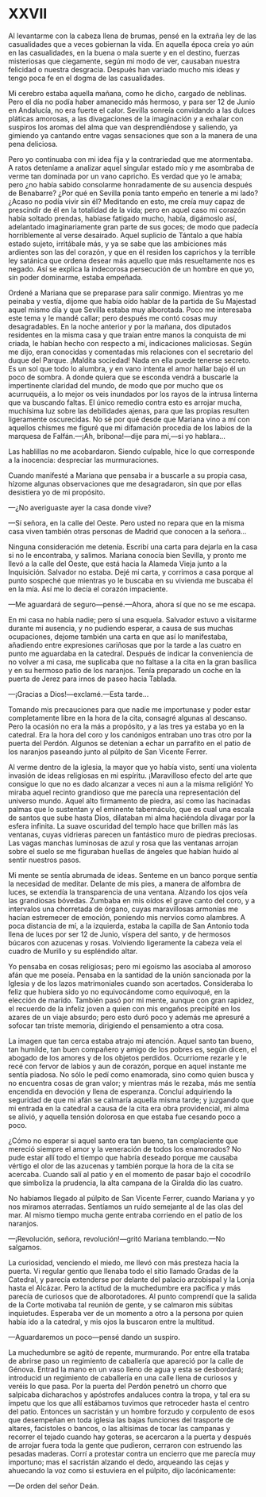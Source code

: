 # XXVII

Al levantarme con la cabeza llena de brumas, pensé en la extraña ley de las
casualidades que a veces gobiernan la vida. En aquella época creía yo aún en
las casualidades, en la buena o mala suerte y en el destino, fuerzas
misteriosas que ciegamente, según mi modo de ver, causaban nuestra felicidad
o nuestra desgracia. Después han variado mucho mis ideas y tengo poca fe en el
dogma de las casualidades.

Mi cerebro estaba aquella mañana, como he dicho, cargado de neblinas. Pero el
día no podía haber amanecido más hermoso, y para ser 12 de Junio en Andalucía,
no era fuerte el calor. Sevilla sonreía convidando a las dulces pláticas
amorosas, a las divagaciones de la imaginación y a exhalar con suspiros los
aromas del alma que van desprendiéndose y saliendo, ya gimiendo ya cantando
entre vagas sensaciones que son a la manera de una pena deliciosa.

Pero yo continuaba con mi idea fija y la contrariedad que me atormentaba.
A ratos deteníame a analizar aquel singular estado mío y me asombraba de verme
tan dominada por un vano capricho. Es verdad que yo le amaba; pero ¿no había
sabido consolarme honradamente de su ausencia después de Benabarre? ¿Por qué en
Sevilla ponía tanto empeño en tenerle a mi lado? ¿Acaso no podía vivir sin él?
Meditando en esto, me creía muy capaz de prescindir de él en la totalidad de la
vida; pero en aquel caso mi corazón había soltado prendas, habíase fatigado
mucho, había, digámoslo así, adelantado imaginariamente gran parte de sus
goces; de modo que padecía horriblemente al verse desairado. Aquel suplicio de
Tántalo a que había estado sujeto, irritábale más, y ya se sabe que las
ambiciones más ardientes son las del corazón, y que en él residen los caprichos
y la terrible ley satánica que ordena desear más aquello que más resueltamente
nos es negado. Así se explica la indecorosa persecución de un hombre en que yo,
sin poder dominarme, estaba empeñada.

Ordené a Mariana que se preparase para salir conmigo. Mientras yo me peinaba
y vestía, díjome que había oído hablar de la partida de Su Majestad aquel mismo
día y que Sevilla estaba muy alborotada. Poco me interesaba este tema y le
mandé callar; pero después me contó cosas muy desagradables. En la noche
anterior y por la mañana, dos diputados residentes en la misma casa y que
traían entre manos la conquista de mi criada, le habían hecho con respecto
a mí, indicaciones maliciosas. Según me dijo, eran conocidas y comentadas mis
relaciones con el secretario del duque del Parque. ¡Maldita sociedad! Nada en
ella puede tenerse secreto. Es un sol que todo lo alumbra, y en vano intenta el
amor hallar bajo él un poco de sombra. A donde quiera que se esconda vendrá
a buscarle la impertinente claridad del mundo, de modo que por mucho que os
acurruquéis, a lo mejor os veis inundados por los rayos de la intrusa linterna
que va buscando faltas. El único remedio contra esto es arrojar mucha,
muchísima luz sobre las debilidades ajenas, para que las propias resulten
ligeramente oscurecidas. No sé por qué desde que Mariana vino a mí con aquellos
chismes me figuré que mi difamación procedía de los labios de la marquesa de
Falfán.—¡Ah, bribona!—dije para mí,—si yo hablara...

Las hablillas no me acobardaron. Siendo culpable, hice lo que corresponde a la
inocencia: despreciar las murmuraciones.

Cuando manifesté a Mariana que pensaba ir a buscarle a su propia casa, hízome
algunas observaciones que me desagradaron, sin que por ellas desistiera yo de
mi propósito.

—¿No averiguaste ayer la casa donde vive?

—Sí señora, en la calle del Oeste. Pero usted no repara que en la misma casa
viven también otras personas de Madrid que conocen a la señora...

Ninguna consideración me detenía. Escribí una carta para dejarla en la casa si
no le encontraba, y salimos. Mariana conocía bien Sevilla, y pronto me llevó
a la calle del Oeste, que está hacia la Alameda Vieja junto a la Inquisición.
Salvador no estaba. Dejé mi carta, y corrimos a casa porque al punto sospeché
que mientras yo le buscaba en su vivienda me buscaba él en la mía. Así me lo
decía el corazón impaciente.

—Me aguardará de seguro—pensé.—Ahora, ahora sí que no se me escapa.

En mi casa no había nadie; pero sí una esquela. Salvador estuvo a visitarme
durante mi ausencia, y no pudiendo esperar, a causa de sus muchas ocupaciones,
dejome también una carta en que así lo manifestaba, añadiendo entre expresiones
cariñosas que por la tarde a las cuatro en punto me aguardaba en la catedral.
Después de indicar la conveniencia de no volver a mi casa, me suplicaba que no
faltase a la cita en la gran basílica y en su hermoso patio de los naranjos.
Tenía preparado un coche en la puerta de Jerez para irnos de paseo hacia
Tablada.

—¡Gracias a Dios!—exclamé.—Esta tarde...

Tomando mis precauciones para que nadie me importunase y poder estar
completamente libre en la hora de la cita, consagré algunas al descanso. Pero
la ocasión no era la más a propósito, y a las tres ya estaba yo en la catedral.
Era la hora del coro y los canónigos entraban uno tras otro por la puerta del
Perdón. Algunos se detenían a echar un parrafito en el patio de los naranjos
paseando junto al púlpito de San Vicente Ferrer.

Al verme dentro de la iglesia, la mayor que yo había visto, sentí una violenta
invasión de ideas religiosas en mi espíritu. ¡Maravilloso efecto del arte que
consigue lo que no es dado alcanzar a veces ni aun a la misma religión! Yo
miraba aquel recinto grandioso que me parecía una representación del universo
mundo. Aquel alto firmamento de piedra, así como las hacinadas palmas que lo
sustentan y el eminente tabernáculo, que es cual una escala de santos que sube
hasta Dios, dilataban mi alma haciéndola divagar por la esfera infinita. La
suave oscuridad del templo hace que brillen más las ventanas, cuyas vidrieras
parecen un fantástico muro de piedras preciosas. Las vagas manchas luminosas de
azul y rosa que las ventanas arrojan sobre el suelo se me figuraban huellas de
ángeles que habían huido al sentir nuestros pasos.

Mi mente se sentía abrumada de ideas. Senteme en un banco porque sentía la
necesidad de meditar. Delante de mis pies, a manera de alfombra de luces, se
extendía la transparencia de una ventana. Alzando los ojos veía las grandiosas
bóvedas. Zumbaba en mis oídos el grave canto del coro, y a intervalos una
chorretada de órgano, cuyas maravillosas armonías me hacían estremecer de
emoción, poniendo mis nervios como alambres. A poca distancia de mí, a la
izquierda, estaba la capilla de San Antonio toda llena de luces por ser 12 de
Junio, víspera del santo, y de hermosos búcaros con azucenas y rosas. Volviendo
ligeramente la cabeza veía el cuadro de Murillo y su espléndido altar.

Yo pensaba en cosas religiosas; pero mi egoísmo las asociaba al amoroso afán
que me poseía. Pensaba en la santidad de la unión sancionada por la Iglesia
y de los lazos matrimoniales cuando son acertados. Consideraba lo feliz que
hubiera sido yo no equivocándome como equivoqué, en la elección de marido.
También pasó por mi mente, aunque con gran rapidez, el recuerdo de la infeliz
joven a quien con mis engaños precipité en los azares de un viaje absurdo; pero
esto duró poco y además me apresuré a sofocar tan triste memoria, dirigiendo el
pensamiento a otra cosa.

La imagen que tan cerca estaba atrajo mi atención. Aquel santo tan bueno, tan
humilde, tan buen compañero y amigo de los pobres es, según dicen, el abogado
de los amores y de los objetos perdidos. Ocurriome rezarle y le recé con fervor
de labios y aun de corazón, porque en aquel instante me sentía piadosa. No sólo
le pedí como enamorada, sino como quien busca y no encuentra cosas de gran
valor; y mientras más le rezaba, más me sentía encendida en devoción y llena de
esperanza. Concluí adquiriendo la seguridad de que mi afán se calmaría aquella
misma tarde; y juzgando que mi entrada en la catedral a causa de la cita era
obra providencial, mi alma se alivió, y aquella tensión dolorosa en que estaba
fue cesando poco a poco.

¿Cómo no esperar si aquel santo era tan bueno, tan complaciente que mereció
siempre el amor y la veneración de todos los enamorados? No pude estar allí
todo el tiempo que habría deseado porque me causaba vértigo el olor de las
azucenas y también porque la hora de la cita se acercaba. Cuando salí al patio
y en el momento de pasar bajo el cocodrilo que simboliza la prudencia, la alta
campana de la Giralda dio las cuatro.

No habíamos llegado al púlpito de San Vicente Ferrer, cuando Mariana y yo nos
miramos aterradas. Sentíamos un ruido semejante al de las olas del mar. Al
mismo tiempo mucha gente entraba corriendo en el patio de los naranjos.

—¡Revolución, señora, revolución!—gritó Mariana temblando.—No salgamos.

La curiosidad, venciendo el miedo, me llevó con más presteza hacia la puerta.
Vi regular gentío que llenaba todo el sitio llamado Gradas de la Catedral,
y parecía extenderse por delante del palacio arzobispal y la Lonja hasta el
Alcázar. Pero la actitud de la muchedumbre era pacífica y más parecía de
curiosos que de alborotadores. Al punto comprendí que la salida de la Corte
motivaba tal reunión de gente, y se calmaron mis súbitas inquietudes. Esperaba
ver de un momento a otro a la persona por quien había ido a la catedral, y mis
ojos la buscaron entre la multitud.

—Aguardaremos un poco—pensé dando un suspiro.

La muchedumbre se agitó de repente, murmurando. Por entre ella trataba de
abrirse paso un regimiento de caballería que apareció por la calle de Génova.
Entrad la mano en un vaso lleno de agua y esta se desbordará; introducid un
regimiento de caballería en una calle llena de curiosos y veréis lo que pasa.
Por la puerta del Perdón penetró un chorro que salpicaba dicharachos
y apóstrofes andaluces contra la tropa, y tal era su ímpetu que los que allí
estábamos tuvimos que retroceder hasta el centro del patio. Entonces un
sacristán y un hombre forzudo y corpulento de esos que desempeñan en toda
iglesia las bajas funciones del trasporte de altares, facistoles o bancos,
o las altísimas de tocar las campanas y recorrer el tejado cuando hay goteras,
se acercaron a la puerta y después de arrojar fuera toda la gente que pudieron,
cerraron con estruendo las pesadas maderas. Corrí a protestar contra un
encierro que me parecía muy importuno; mas el sacristán alzando el dedo,
arqueando las cejas y ahuecando la voz como si estuviera en el púlpito, dijo
lacónicamente:

—De orden del señor Deán.
